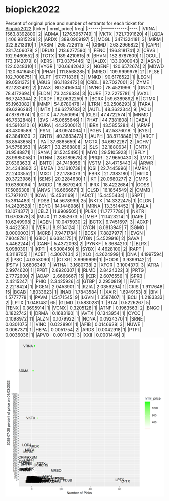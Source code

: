 # biopick2022
Percent of original price and number of entrants for each ticket for [Biopick2022](https://twitter.com/hashtag/Biopick2022)
|ticker |   nrml_price| freq|
|:------|------------:|----:|
|VRNA   | 1563.8392800|    2|
|ADMA   | 1276.5957749|    1|
|VKTX   |  721.7391620|    4|
|LQDA   |  406.9815228|    2|
|ARDX   |  389.0909197|    5|
|MDGL   |  347.1324181|    3|
|MIRM   |  322.8213310|    1|
|AXSM   |  265.7226115|    4|
|CRMD   |  263.2966822|    1|
|CAPR   |  231.7406078|    2|
|DRUG   |  213.6277590|    1|
|FENC   |  196.8181741|    2|
|CRVS   |  192.9460552|    3|
|TGTX   |  189.4210615|    9|
|BHVN   |  182.8787609|    1|
|OCUL   |  173.3142079|    8|
|XERS   |  173.0375446|   12|
|ALDX   |  133.0000043|    2|
|ASND   |  122.0248310|    1|
|VYGR   |  120.6642042|    2|
|NGENF  |  120.6572674|    2|
|MDWD   |  120.6416450|    1|
|PHAR   |  111.8568285|    1|
|MREO   |  109.9999978|   21|
|PLSE   |  102.7008751|    1|
|CLPT   |   97.7718361|    3|
|MNKD   |   90.6178522|    1|
|LEGN   |   89.0581373|    1|
|ABUS   |   86.1182472|    8|
|CRDL   |   82.7027001|    2|
|ZYME   |   82.1232492|    2|
|DVAX   |   80.2416504|    1|
|NVNO   |   78.4521996|    1|
|ONCY   |   78.4172694|    1|
|ELDN   |   73.2426334|    3|
|QURE   |   72.2275781|    1|
|AVXL   |   66.7243344|    2|
|CRDF   |   62.0632259|    3|
|BCRX   |   59.6389892|    6|
|CTMX   |   55.1963082|    1|
|IMMP   |   54.8780478|    4|
|LTRN   |   50.2506293|    3|
|TARA   |   49.6296282|    1|
|IMTX   |   49.6279783|    2|
|AUTL   |   48.3622344|    9|
|ACIU   |   47.8787874|    1|
|LCTX   |   47.7550994|    1|
|GLSI   |   47.4722574|    1|
|MNMD   |   46.7632848|    1|
|BVS    |   45.0655646|    1|
|PHAT   |   44.7381808|    1|
|CABA   |   44.5910310|    6|
|KURA   |   44.2500012|    1|
|IBRX   |   43.5855284|    4|
|ARMP   |   43.4306589|    1|
|PSNL   |   43.0974064|    1|
|PGEN   |   42.5876018|    1|
|BYSI   |   42.3841030|    2|
|CNTB   |   40.3883473|    1|
|AUPH   |   38.8718846|   17|
|ARCT   |   38.8543658|    1|
|IPA    |   37.6865659|    4|
|MGTX   |   34.6672267|    2|
|ACHV   |   34.5758353|    1|
|ASRT   |   33.2568808|    2|
|SLS    |   32.1880634|    1|
|CNTX   |   31.9548871|    1|
|SANA   |   31.5245495|    1|
|MYO    |   29.5105923|    1|
|BFLY   |   28.9985058|    1|
|ATNM   |   28.6189678|    3|
|PRQR   |   27.9650430|    3|
|LVTX   |   27.6363633|    4|
|BNTC   |   24.7418056|    1|
|VSTM   |   24.4715443|    4|
|ARWR   |   24.4343892|    3|
|BMEA   |   24.1610738|    1|
|QSI    |   22.7445996|    1|
|AMRN   |   22.2403552|    1|
|MXCT   |   22.1786073|    1|
|FBRX   |   21.7383180|    1|
|HRTX   |   20.3723986|    1|
|SENS   |   20.2284630|    1|
|IKT    |   20.0680277|    2|
|CMPS   |   19.6380094|    1|
|MODD   |   18.8679240|    1|
|IFRX   |   18.4222684|    1|
|GOSS   |   17.5066308|    1|
|ANVS   |   16.6666671|    3|
|CLSD   |   16.1854549|    2|
|CMMB   |   15.7971017|    1|
|IOVA   |   15.4531169|    1|
|ADCT   |   15.4455434|    1|
|SRPT   |   15.3914483|    1|
|PDSB   |   14.5678999|   25|
|NKTX   |   14.3322475|    1|
|CLGN   |   14.2420528|    1|
|BCYC   |   14.1448986|    1|
|MRNA   |   13.3514452|    1|
|KALA   |   13.1074377|    2|
|CELZ   |   11.9909505|    1|
|PLRX   |   11.7777780|    1|
|NKTR   |   11.6703678|    3|
|IMUX   |   11.2852673|    5|
|MEIP   |   11.1423214|    1|
|DARE   |   10.6249998|    2|
|AGEN   |   10.0475930|    2|
|BCTX   |    9.7451697|    3|
|ACXP   |    9.4422583|    1|
|VERU   |    8.9134124|    1|
|CYCN   |    8.0813949|    7|
|SGMO   |    8.0000003|    7|
|MCRB   |    7.9471784|    1|
|BDSX   |    7.8827977|    1|
|EVGN   |    7.8048781|    1|
|GBIO   |    6.6384175|    1|
|VTGN   |    5.4529916|    2|
|SAVA   |    5.4462244|    7|
|CANF   |    5.4372093|    2|
|PYNKF  |    5.3684210|    1|
|BLRX   |    5.0980391|    1|
|KPTI   |    4.5308450|    5|
|SYBX   |    4.4628100|    2|
|RAPT   |    4.3118705|    1|
|ACET   |    4.3007434|    2|
|XLO    |    4.2624999|    1|
|DNA    |    4.1997594|    2|
|IPSC   |    4.0353090|    1|
|CTXR   |    3.9999999|    1|
|HOOK   |    3.9399142|    2|
|PSTV   |    3.6806349|    1|
|ATHA   |    3.1680738|    2|
|XFOR   |    3.1004370|    3|
|ATRA   |    2.9974620|    1|
|PPBT   |    2.8920307|    1|
|RLMD   |    2.8424322|    3|
|PRTG   |    2.7772600|    7|
|ADAP   |    2.6666667|   15|
|KZR    |    2.6076556|    1|
|SPRB   |    2.4215247|    1|
|PHIO   |    2.3425926|    4|
|GTBP   |    2.2950819|    1|
|FATE   |    2.2218424|    1|
|FGEN   |    2.0453901|    1|
|KZIA   |    2.0356294|    1|
|CRIS   |    1.9117648|   15|
|BCAB   |    1.8033623|    1|
|INAB   |    1.7843584|    1|
|XAIR   |    1.6949153|    8|
|BIVI   |    1.5777778|    1|
|PAVM   |    1.5471545|    9|
|LGVN   |    1.3587407|    1|
|BCLI   |    1.2183333|    2|
|LPTX   |    1.0481481|   65|
|GLMD   |    0.5830281|    1|
|BTAI   |    0.5226267|    5|
|TENX   |    0.3695914|    1|
|VCNX   |    0.3205128|    1|
|ATNF   |    0.1963563|    2|
|BNGO   |    0.1822742|    1|
|DRMA   |    0.1683190|    1|
|AVTX   |    0.1343954|    1|
|CYCC   |    0.1098972|   11|
|ALZN   |    0.1079922|    1|
|NCNA   |    0.0924370|    1|
|SRNE   |    0.0301075|    1|
|VINC   |    0.0228901|    1|
|AFIB   |    0.0146628|    3|
|NUWE   |    0.0067371|    1|
|HEPA   |    0.0051754|    2|
|ARDS   |    0.0042918|    1|
|PTPI   |    0.0036036|    1|
|APVO   |    0.0011473|    3|
|XXII   |    0.0001446|    3|
![retvspicks](biopicks.png?raw=true)
